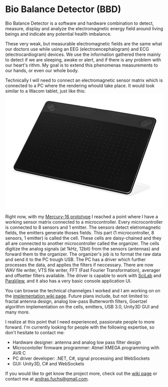# Bio Balance Detector (BBD)
Bio Balance Detector is a software and hardware combination to detect, measure, display and analyze the electromagnetic energy field around living beings and indicate any potential health imbalance.  
  
These very weak, but measurable electromagnetic fields are the same what our doctors use while using an EEG (electroencephalogram) and ECG (electrocardiogram) devices. We use the information gathered there mainly to detect if we are sleeping, awake or alert, and if there is any problem with our heart's rithm. My goal is to extend this phenomenas measurements to our hands, or even our whole body.  
  
Technically I will need to connect an electromagnetic sensor matrix which is connected to a PC where the rendering whould take place. It would look similar to a Wacom tablet, just like this:
![Wacom Tablet](https://github.com/andrasfuchs/BioBalanceDetector/blob/master/Hardware/Design/Wacom-Intuos-Art-Medium-CTH690AK.jpg)  
  
Right now, with my [Mercury-16 prototype](https://github.com/andrasfuchs/BioBalanceDetector/wiki/Proto-%235---Mercury-16)  I reached a point where I have a working sensor matrix connected to a microcontroller. Every microcontroller is connected to 8 sensors and 1 emitter. The sensors detect eletromagnetic fields, the emitters generate thoses fields. This part (1 microcontroller, 8 sensors, 1 emitter) is called the cell. These cells are daisy-chained and they all are connected to another microcontroller called the organizer. The cells digitize the analog signals (at 1kHz, 12bit) from the sensors (antennas) and forward them to the organizer. The organizer's job is to format the raw data and send it to the PC trough USB. The PC has a driver which further processes the data, and applies the filters if neccessary. There are now WAV file writer, VTS file writer, FFT (Fast Fourier Transformation), averager and offsetter filters available. The driver is capable to work with [SciLab](http://www.scilab.org/) and [ParaView](https://www.paraview.org/), and it also has a very basic console application UI.  
  
You can browse the technical channelges I worked and I am working on on the [implementation wiki page](https://github.com/andrasfuchs/BioBalanceDetector/wiki/Implementation). Future plans include, but not limited to: fractal antenna design, analog low-pass Butterworth filters, Goertzel algorithm implementation on the cells, emitters, USB 3.0, Unity3D GUI and many more.  
  
I realize at this point that I need experienced, passionate people to more forward. I'm currently looking for people with the following expertise, so don't hesitate to contact me:  
* Hardware designer: antenna and analog low pass filter design  
* Microcontoller firmware programmer: Atmel XMEGA programming with AVR C  
* PC driver developer: .NET, C#, signal processing and WebSockets  
* GUI: Unity3D, C# and WebSockets  
  
If you would like to get know the project more, check out the [wiki page](http://bit.ly/29OBsJ2) or contact me at <andras.fuchs@gmail.com>.  
